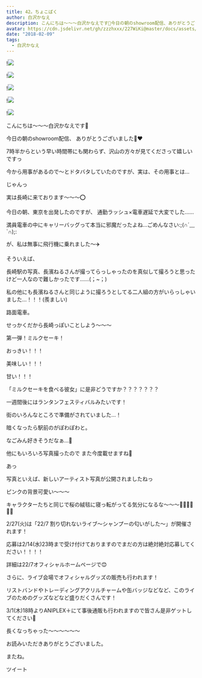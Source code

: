 ```yaml
---
title: 42。ちょこぱく
author: 白沢かなえ
description: こんにちは〜〜〜白沢かなえです🌷今日の朝のshowroom配信、ありがとうございました🐰❤️7時半からという早い時間帯にも関わらず、沢山の方々が見てくださって嬉しいですっ...
avatar: https://cdn.jsdelivr.net/gh/zzzhxxx/227WiKi@master/docs/assets/photo/avatar/kanae.jpg
date: "2018-02-09"
tags:
  - 白沢かなえ
---
```


!![](https://cdn.jsdelivr.net/gh/zzzhxxx/227WiKi-image@master/blog-image/kanae-2018-02-09_1.jpg)

!![](https://cdn.jsdelivr.net/gh/zzzhxxx/227WiKi-image@master/blog-image/kanae-2018-02-09_2.jpg)

!![](https://cdn.jsdelivr.net/gh/zzzhxxx/227WiKi-image@master/blog-image/kanae-2018-02-09_3.jpg)

!![](https://cdn.jsdelivr.net/gh/zzzhxxx/227WiKi-image@master/blog-image/kanae-2018-02-09_4.jpg)

!![](https://cdn.jsdelivr.net/gh/zzzhxxx/227WiKi-image@master/blog-image/kanae-2018-02-09_5.jpg)








こんにちは〜〜〜白沢かなえです🌷







今日の朝のshowroom配信、
ありがとうございました🐰❤️



7時半からという早い時間帯にも関わらず、沢山の方々が見てくださって嬉しいですっ



今から用事があるので〜とドタバタしていたのですが、実は、その用事とは…







じゃんっ







実は長崎に来ております〜〜〜⭕️










今日の朝、東京を出発したのですが、
通勤ラッシュ×電車遅延で大変でした……



満員電車の中にキャリーバッグって本当に邪魔だったよね…ごめんなさい:;(∩´﹏`∩);:



が、私は無事に飛行機に乗れました〜✈️












そういえば、

長崎駅の写真、長濱ねるさんが撮ってらっしゃったのを真似して撮ろうと思ったけど一人なので難しかったです……(；~；)



私の他にも長濱ねるさんと同じように撮ろうとしてる二人組の方がいらっしゃいました…！！！(羨ましい)



















路面電車。












せっかくだから長崎っぽいことしよう〜〜〜







第一弾！ミルクセーキ！








おっきい！！！



美味しい！！！



甘い！！！














「ミルクセーキを食べる彼女」に是非どうですか？？？？？？？















一週間後にはランタンフェスティバルみたいです！



街のいろんなところで準備がされていました…！







暗くなったら駅前のがぽわぽわと。



なごみん好きそうだなぁ…🦋












他にもいろいろ写真撮ったので
また今度載せますね🌷









あっ






写真といえば、新しいアーティスト写真が公開されましたねっ



ピンクの背景可愛い〜〜〜



キャラクターたちと同じで桜の絨毯に寝っ転がってる気分になるな〜〜〜🌸🌸🌸🌸🌸🌸








2/27(火)は「22/7 割り切れないライブ〜シャンプーの匂いがした〜」が開催されます！



応募は2/14(水)23時まで受け付けておりますのでまだの方は絶対絶対応募してください！！！！



詳細は22/7オフィシャルホームページで😊






さらに、ライブ会場でオフィシャルグッズの販売も行われます！



リストバンドやトレーディングアクリルチャームや缶バッジなどなど、このライブのためのグッズなどなど盛りだくさんです！



3/1(木)18時よりANIPLEX＋にて事後通販も行われますので皆さん是非ゲットしてください🌷







長くなっちゃった〜〜〜〜〜〜











お読みいただきありがとうございました。



またね。


ツイート



